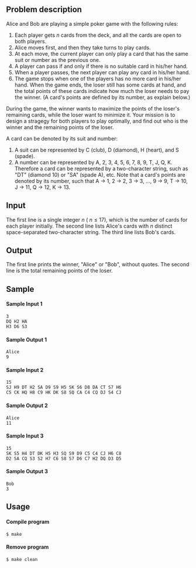 ## Problem description
Alice and Bob are playing a simple poker game with the following rules:
1. Each player gets $n$ cards from the deck, and all the cards are open to both players.
2. Alice moves first, and then they take turns to play cards.
3. At each move, the current player can only play a card that has the same suit or number as the previous one.
4. A player can pass if and only if there is no suitable card in his/her hand.
5. When a player passes, the next player can play any card in his/her hand.
6. The game stops when one of the players has no more card in his/her hand.
When the game ends, the loser still has some cards at hand, and the total points of these cards indicate how much the loser needs to pay the winner. (A card's points are defined by its number, as explain below.)

During the game, the winner wants to maximize the points of the loser's remaining cards, while the loser want to minimize it. Your mission is to design a stragegy for both players to play optimally, and find out who is the winner and the remaining points of the loser.

A card can be denoted by its suit and number:
1. A suit can be represented by C (club), D (diamond), H (heart), and S (spade).
2. A number can be represented by A, 2, 3, 4, 5, 6, 7, 8, 9, T, J, Q, K.
Therefore a card can be represented by a two-character string, such as "DT" (diamond 10) or "SA" (spade A), etc.
Note that a card's points are denoted by its number, such that A -> 1, 2 -> 2, 3 -> 3, ..., 9 -> 9, T -> 10, J -> 11, Q -> 12, K -> 13.

## Input
The first line is a single integer $n$ ( $n \leq 17$), which is the number of cards for each player initially.
The second line lists Alice's cards with $n$ distinct space-separated two-character string.
The third line lists Bob's cards.

## Output
The first line prints the winner, "Alice" or "Bob", without quotes.
The second line is the total remaining points of the loser.

## Sample
#### Sample Input 1
```
3
DQ H2 HA
H3 D6 S3
```

#### Sample Output 1
```
Alice
9
```
#### Sample Input 2
```
15
SJ H9 DT H2 SA D9 S9 H5 SK S6 D8 DA CT S7 H6
C5 CK HQ H8 C9 HK DK S8 SQ CA C4 CQ DJ S4 CJ
```

#### Sample Output 2
```
Alice
11
```
#### Sample Input 3
```
15
SK S5 H4 DT DK H5 H3 SQ S9 D9 C5 C4 CJ H6 C8
D2 SA CQ S3 S2 H7 C6 S8 S7 D6 C7 H2 DQ D3 D5
```

#### Sample Output 3
```
Bob
3
```

## Usage
#### Compile program
```shell
$ make
```
#### Remove program
```shell
$ make clean
```
